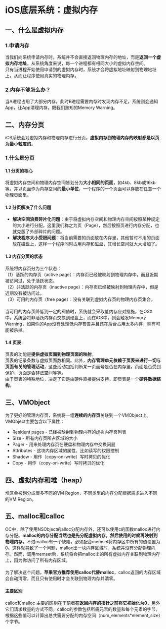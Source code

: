 # iOS底层系统：虚拟内存

## 一、什么是虚拟内存

### 1.申请内存

当我们向系统申请内存时，系统并不会直接返回物理内存的地址，而是**返回一个虚拟内存地址**。从系统角度来说，每一个进程都有相同大小的虚拟内存空间。  
只有当进程开始使用申请到的虚拟内存时，系统才会将虚拟地址映射到物理地址上，从而让程序使用真实的物理内存。

### 2.内存不够怎么办？  
当A进程占用了大部分内存，此时B进程需要内存时发现内存不足，系统则会通知App，让App清理内存，既我们熟知的Memory Warning。

## 二、内存分页

iOS系统会对虚拟内存和物理内存进行分页，**虚拟内存到物理内存的映射都是以页为最小粒度的**。

### 1.什么是分页
#### 1.1 分页的核心  
将虚拟内存空间和物理内存空间皆划分为**大小相同的页面**，如4kb、8kb或16kb等。并以页面作为内存空间的**最小单位**，一个程序的一个页面可以存放在任意一个物理页面里。
#### 1.2 分页解决了什么问题
- **解决空间浪费碎片化问题**：由于将虚拟内存空间和物理内存空间按照某种规定的大小进行分配，这里我们称之为页（Page），然后按照页进行内存分配，也就克服了外部碎片的问题。
- **解决程序大小受限问题**：将当前需要的页面放在内存里，其他暂时不用的页面放在磁盘上，这样一个程序同时占用内存和磁盘，其增长空间就大大增加了。

#### 1.3 内存分页的状态

系统将内存页分为三个状态：  
（1）活跃的内存页（active page）：内存页已经被映射到物理内存中，而且近期被访问过，处于活跃状态。  
（2）非活跃的内存页（inactive page）：内存页已经被映射到物理内存中，但是近期没有被访问过。  
（3）可用的内存页（free page）：没有关联到虚拟内存页的物理内存页集合。
####
当可用的内存页降低到一定的阀值时，系统就会采取低内存应对措施，在OSX中，系统会将非活跃内存页交换到硬盘上，而在iOS中，则会触发Memory Warning，如果你的App没有处理低内存警告并且还在后台占用太多内存，则有可能被杀掉。

#### 1.4 页表

页表的功能是**提供虚拟页面到物理页面的映射**。  
页表的记录条数与虚拟页面数相同。此外，**内存管理单元依赖于页表来进行一切与页面有关的管理活动**，这些活动包括判断某一页面号是否在内存里，页面是否受到保护，页面是否非法空间等等。  
由于页表的特殊地位，决定了它是由硬件直接提供支持，即页表是一个**硬件数据结构**。

## 三、VMObject

为了更好的管理内存页，系统将一组**连续的内存页**关联到一个VMObject上。  
VMObject主要包含以下属性：
- Resident pages - 已经被映射到物理内存的虚拟内存页列表
- Size - 所有内存页所占区域的大小
- Pager - 用来处理内存页在硬盘和物理内存中交换问题
- Attributes - 这块内存区域的属性，比如读写的权限控制
- Shadow - 用作（copy-on-write）写时拷贝的优化
- Copy - 用作（copy-on-write）写时拷贝的优化

## 四、虚拟内存和堆（heap）
堆区会被划分成很多不同的VM Region，不同类型的内存分配根据需求进入不同的VM Region。

## 五、malloc和calloc

OC中，除了使用NSObject的alloc分配内存外，还可以使用c的函数malloc进行内存分配。**malloc的内存分配当然也是先分配虚拟内存，然后使用的时候再映射到物理内存**，不过malloc有一个缺陷，必须配合memset将内存区中所有的值设置为0。这样就导致了一个问题，malloc出一块内存区域时，系统并没有分配物理内存。然而，调用memset后，系统将会把malloc出的所有虚拟内存关联到物理内存上，因为你访问了所有内存区域。
####
为了解决这个问题，**苹果官方推荐使用calloc代替malloc**，calloc返回的内存区域会自动清零，而且只有使用时才会关联到物理内存并清零。
#### 主要区别
calloc和malloc 主要的区别在于前者**在返回内存的指针之前将它初始化为0**，另外它们请求数量的方式不同。calloc的参数包括所需元素的数量和每个元素的字节，根据这些值可以计算出总共需要分配的内存空间（num_elements*element_size）个字节。
